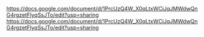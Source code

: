 https://docs.google.com/document/d/1PrcUzQ4W_X0qLtxWCiJqJMWdwQnG4rgzetFIyqSsJTo/edit?usp=sharing
https://docs.google.com/document/d/1PrcUzQ4W_X0qLtxWCiJqJMWdwQnG4rgzetFIyqSsJTo/edit?usp=sharing
